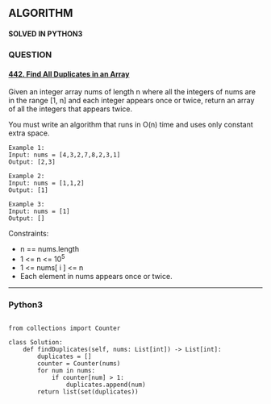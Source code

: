 ## ALGORITHM

#### SOLVED IN PYTHON3
### QUESTION

#### [442. Find All Duplicates in an Array](https://leetcode.com/problems/find-all-duplicates-in-an-array/)

Given an integer array nums of length n where all the integers of nums are in the range [1, n] and each integer appears once or twice, return an array of all the integers that appears twice.

You must write an algorithm that runs in O(n) time and uses only constant extra space.

```
Example 1:
Input: nums = [4,3,2,7,8,2,3,1]
Output: [2,3]

Example 2:
Input: nums = [1,1,2]
Output: [1]

Example 3:
Input: nums = [1]
Output: []
```

Constraints:

* n == nums.length
* 1 <= n <= 10<sup>5</sup>
* 1 <= nums[ i ] <= n
* Each element in nums appears once or twice.

-----

### Python3

```py3

from collections import Counter

class Solution:
    def findDuplicates(self, nums: List[int]) -> List[int]:
        duplicates = []
        counter = Counter(nums)
        for num in nums:
            if counter[num] > 1:
                duplicates.append(num)
        return list(set(duplicates))
        
```
